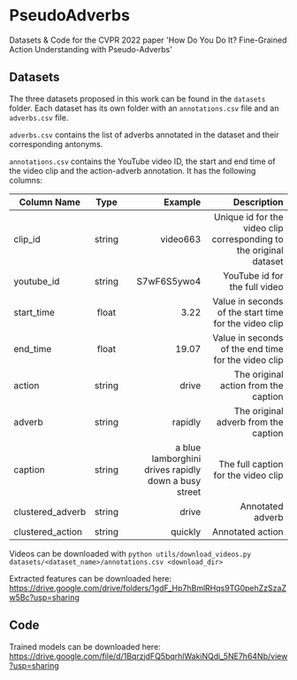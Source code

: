 # PseudoAdverbs

Datasets & Code for the CVPR 2022 paper 'How Do You Do It? Fine-Grained Action Understanding with Pseudo-Adverbs'

## Datasets

The three datasets proposed in this work can be found in the `datasets` folder. Each dataset has its own folder with an `annotations.csv` file and an `adverbs.csv` file. 

`adverbs.csv` contains the list of adverbs annotated in the dataset and their corresponding antonyms.

`annotations.csv` contains the YouTube video ID, the start and end time of the video clip and the action-adverb annotation. It has the following columns:

| Column Name   | Type          | Example | Description |
| ------------- |:-------------:| -------:| -----------:|
| clip_id       | string | video663 | Unique id for the video clip corresponding to the original dataset |
| youtube_id    | string | S7wF6S5ywo4 | YouTube id for the full video |
| start_time    | float | 3.22 | Value in seconds of the start time for the video clip |
| end_time      | float |  19.07 | Value in seconds of the end time for the video clip |
| action        | string | drive | The original action from the caption |
| adverb        | string | rapidly | The original adverb from the caption |
| caption       | string | a blue lamborghini drives rapidly down a busy street | The full caption for the video clip |
| clustered_adverb | string | drive | Annotated adverb |
| clustered_action | string | quickly | Annotated action |

Videos can be downloaded with `python utils/download_videos.py datasets/<dataset_name>/annotations.csv <download_dir>`

Extracted features can be downloaded here: https://drive.google.com/drive/folders/1gdF_Hp7hBmlRHqs9TG0pehZzSzaZw5Bc?usp=sharing

## Code

Trained models can be downloaded here: https://drive.google.com/file/d/1BqrzjdFQ5bqrhlWakiNQdi_5NE7h64Nb/view?usp=sharing
